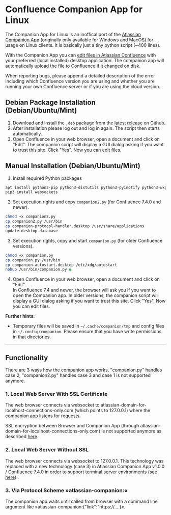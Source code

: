 # Confluence Companion App for Linux

The Companion App for Linux is an inoffical port of the [Atlassian Companion App](https://confluence.atlassian.com/conf612/administering-the-atlassian-companion-app-958778510.html) (originally only available for Windows and MacOS) for usage on Linux clients. It is basically just a tiny python script (~400 lines).  

With the Companion App you can [edit files in Atlassian Confluence](https://confluence.atlassian.com/conf612/edit-files-958777653.html) with your preferred (local installed) desktop application. The companion app will automatically upload the file to Confluence if it changed on disk.  

When reporting bugs, please append a detailed description of the error including which Confluence version you are using and whether you are running your own Confluence server or if you are using the cloud version.

## Debian Package Installation (Debian/Ubuntu/Mint)
1. Download and install the `.deb` package from the [latest release](https://github.com/schorschii/companion-linux/releases) on Github.
2. After installation please log out and log in again. The script then starts automatically.
3. Open Confluence in your web browser, open a document and click on "Edit". The companion script will display a GUI dialog asking if you want to trust this site. Click "Yes". Now you can edit files.

## Manual Installation (Debian/Ubuntu/Mint)
1. Install required Python packages
```bash
apt install python3-pip python3-distutils python3-pyinotify python3-wxgtk4.0
pip3 install websockets
```

2. Set execution rights and copy `companion2.py` (for Confluence 7.4.0 and newer).
```bash
chmod +x companion2.py
cp companion2.py /usr/bin
cp companion-protocol-handler.desktop /usr/share/applications
update-desktop-database
```

3. Set execution rights, copy and start `companion.py` (for older Confluence versions).
```bash
chmod +x companion.py
cp companion.py /usr/bin
cp companion-autostart.desktop /etc/xdg/autostart
nohup /usr/bin/companion.py &
```

4. Open Confluence in your web browser, open a document and click on "Edit".  
In Confluence 7.4 and newer, the browser will ask you if you want to open the Companion app. In older versions, the companion script will display a GUI dialog asking if you want to trust this site. Click "Yes". Now you can edit files.

**Further hints:**
- Temporary files will be saved in `~/.cache/companion/tmp` and config files in `~/.config/companion`. Please ensure that you have write permissions in that directories.

---

## Functionality
There are 3 ways how the companion app works. "companion.py" handles case 2, "companion2.py" handles case 3 and case 1 is not supported anymore.

### 1. Local Web Server With SSL Certificate
The web browser connects via websocket to atlassian-domain-for-localhost-connections-only.com (which points to 127.0.0.1) where the companion app listens for requests.

SSL encryption between Browser and Companion App (through atlassian-domain-for-localhost-connections-only.com) is not supported anymore as described [here](https://jira.atlassian.com/browse/CONFSERVER-59244?src=confmacro&_ga=2.138774577.300479270.1578747514-1264684236.1567087366).

### 2. Local Web Server Without SSL
The web browser connects via websocket to 127.0.0.1. This technology was replaced with a new technology (case 3) in Atlassian Companion App v1.0.0 / Confluence 7.4.0 in order to support terminal server environments (see [here](https://confluence.atlassian.com/doc/atlassian-companion-app-release-notes-958455712.html)).

### 3. Via Protocol Scheme »atlassian-companion:«
The companion app waits until called from browser with a command line argument like »atlassian-companion:{"link":"https://....}«.
